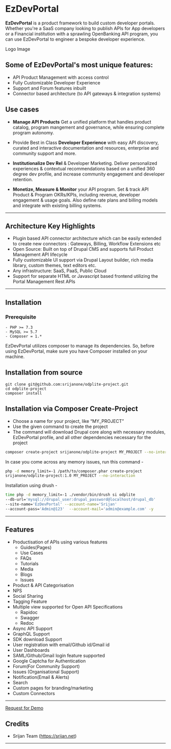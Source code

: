 # EzDevPortal

**EzDevPortal** is a product framework to build custom developer portals.
Whether you're a SaaS company looking to publish APIs for App developers or a
Financial institution with a sprawling OpenBanking API program,
you can use EzDevPortal to engineer a bespoke developer experience.

Logo Image

## Some of EzDevPortal's most unique features:
- API Product Management with access control
- Fully Customizable Developer Experience
- Support and Forum features inbuilt
- Connector based architecture (to API gateways & integration systems)

## Use cases

- **Manage API Products**
  Get a unified platform that handles product catalog,
  program mangement and governance, while ensuring complete program autonomy.

- Provide Best in Class **Developer Experience** with easy API discovery,
  curated and interactive documentation and resources,
  enterprise and community support and more.

- **Institutionalize Dev Rel** & Developer Marketing.
  Deliver personalized experiences & contextual recommendations based on a
  unified 360 degree dev profile, and increase community
  engagement and developer retention.

- **Monetize, Measure & Monitor** your API program.
  Set & track API Product & Program OKRs/KPIs, including revenue,
  developer engagement & usage goals. Also define rate plans and billing
  models and integrate with existing billing systems.

---

## Architecture Key Highlights

- Plugin based API connector architecture which can be easily extended to
  create new connectors : Gateways, Billing, Workflow Extensions etc
- Open Source: Built on top of Drupal CMS and supports full
  Product Management API lifecycle
- Fully customizable UI support via Drupal Layout builder,
  rich media library, custom themes, text editors etc.
- Any infrastructure: SaaS, PaaS, Public Cloud
- Support for separate HTML or Javascript based frontend
  utilizing the Portal Management Rest APIs

---

## Installation

### Prerequisite ###

```
- PHP >= 7.3
- MySQL >= 5.7
- Composer = 1.*
```

EzDevPortal utilizes composer to manage its dependencies. 
So, before using EzDevPortal, make sure you have 
Composer installed on your machine.

## Installation from source ##
```
git clone git@github.com:srijanone/odplite-project.git
cd odplite-project
composer install
```

## Installation via Composer Create-Project ##

- Choose a name for your project, like “MY_PROJECT”
- Use the given command to create the project
- The command will download Drupal core along with necessary modules,
  EzDevPortal profile, and all other dependencies necessary for the project

```bash
composer create-project srijanone/odplite-project MY_PROJECT --no-interaction
```

In case you come across any memory issues, run this command -

```bash
php -d memory_limit=-1 /path/to/composer.phar create-project
srijanone/odplite-project:1.0 MY_PROJECT --no-interaction
```

Installation using drush -

```bash
time php -d memory_limit=-1 ./vendor/bin/drush si odplite  
--db-url='mysql://drupal_user:drupal_password@localhost/drupal_db' 
--site-name='EzDevPortal' --account-name='Srijan' 
--account-pass='Admin@123'  --account-mail='admin@example.com' -y
```

---


## Features
- Productisation of APIs using various features
  - Guides(Pages)
  - Use Cases
  - FAQs
  - Tutorials
  - Media
  - Blogs
  - Issues
- Product & API Categorisation
- NPS
- Social Sharing
- Tagging Feature
- Multiple view supported for Open API Specifications
  - Rapidoc
  - Swagger
  - Redoc
- Async API Support
- GraphQL Support
- SDK download Support
- User registration with email/Github id/Gmail id
- User Dashboards
- SAML/Github/Gmail login feature supported
- Google Captcha for Authentication
- Forum(For Community Support)
- Issues (Organisational Support)
- Notification(Email & Alerts)
- Search
- Custom pages for branding/marketing
- Custom Connectors

---

[Request for Demo](https://srijan.net/contact)

## Credits

- Srijan Team (https://srijan.net)

---
